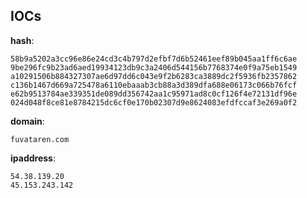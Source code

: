 
## IOCs

__hash__:

```text
58b9a5202a3cc96e86e24cd3c4b797d2efbf7d6b52461eef89b045aa1ff6c6ae
9be296fc9b23ad6aed19934123db9c3a2406d544156b7768374e0f9a75eb1549
a10291506b884327307ae6d97dd6c043e9f2b6283ca3889dc2f5936fb2357862
c136b1467d669a725478a6110ebaaab3cb88a3d389dfa688e06173c066b76fcf
e62b9513784ae339351de089dd356742aa1c95971ad8c0cf126f4e72131df96e
024d048f8ce81e8784215dc6cf0e170b02307d9e8624083efdfccaf3e269a0f2
```
__domain__:

```text
fuvataren.com
```
__ipaddress__:

```text
54.38.139.20
45.153.243.142
```